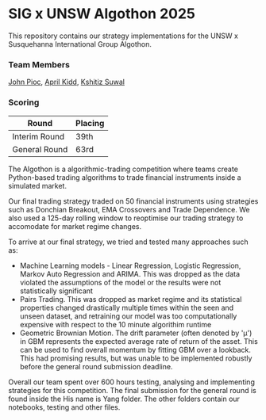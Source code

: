 # SIG x UNSW Algothon 2025

This repository contains our strategy implementations for the UNSW x Susquehanna International 
Group Algothon. 

### Team Members
[John Pioc](https://www.linkedin.com/in/john-pioc/), [April Kidd](https://www.linkedin.com/in/aprilkidd/), [Kshitiz Suwal](https://www.linkedin.com/in/kshitizsuwal/)

### Scoring
| Round         | Placing |
|---------------|---------|
| Interim Round | 39th    |
| General Round | 63rd    |


The Algothon is a algorithmic-trading competition where teams create Python-based trading 
algorithms to trade financial instruments inside a simulated market. 

Our final trading strategy traded on 50 financial instruments using strategies such as Donchian 
Breakout, EMA Crossovers and Trade Dependence. We also used a 125-day rolling window to 
reoptimise our trading strategy to accomodate for market regime changes.

To arrive at our final strategy, we tried and tested many approaches such as:

- Machine Learning models - Linear Regression, Logistic Regression, Markov Auto Regression and 
  ARIMA. This was dropped as the data violated the assumptions of the model or the results were 
  not statistically significant
- Pairs Trading. This was dropped as market regime and its statistical properties changed 
  drastically multiple times within the seen and unseen dataset, and retraining our model was 
  too computationally expensive with respect to the 10 minute algorithim runtime
- Geometric Brownian Motion. The drift parameter (often denoted by 'μ') in GBM represents the expected 
  average rate of return of the asset. This can be used to find overall momentum by fitting GBM over a 
  lookback. This had promising results, but was unable to be implemented robustly
  before the general round submission deadline.

Overall our team spent over 600 hours testing, analysing and implementing strategies for this competition. 
The final submission for the general round is found inside the His name is Yang folder. The other folders contain 
our notebooks, testing and other files.
